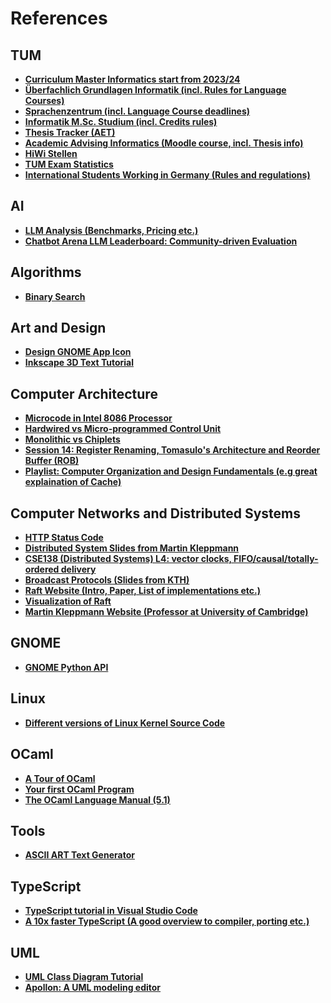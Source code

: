 # References

## TUM

- **[Curriculum Master Informatics start from 2023/24](https://campus.tum.de/tumonline/pl/ui/$ctx/wbstpcs.showSpoTree?pStStudiumNr=&pStpStpNr=5217)**
- **[Überfachlich Grundlagen Informatik (incl. Rules for Language Courses)](https://www.cit.tum.de/cit/studium/studierende/ueberfachliche-grundlagen/)**
- **[Sprachenzentrum (incl. Language Course deadlines)](https://www.sprachenzentrum.tum.de)**
- **[Informatik M.Sc. Studium (incl. Credits rules)](https://www.cit.tum.de/cit/studium/studiengaenge/master-informatik/#c534)**
- **[Thesis Tracker (AET)](https://thesis.aet.cit.tum.de)**
- **[Academic Advising Informatics (Moodle course, incl. Thesis info)](https://www.moodle.tum.de/course/view.php?id=57514&section=5#tabs-tree-start)**
- **[HiWi Stellen](https://portal.mytum.de/schwarzesbrett/hiwi_stellen/)**
- **[TUM Exam Statistics](https://mcmikecreations.github.io/tum_info/courses/)**
- **[International Students Working in Germany (Rules and regulations)](https://www.tu.berlin/zewk/arbeitsbereiche/kooperationsstelle-wissenschaft-und-arbeitswelt/studentswork/faq-international-students-working-in-germany)**

## AI

- **[LLM Analysis (Benchmarks, Pricing etc.)](https://artificialanalysis.ai/)**
- **[Chatbot Arena LLM Leaderboard: Community-driven Evaluation](https://lmarena.ai)**

## Algorithms

- **[Binary Search](https://www.tutorialspoint.com/data_structures_algorithms/binary_search_algorithm.htm)**

## Art and Design

- **[Design GNOME App Icon](https://blogs.gnome.org/tbernard/2019/12/30/designing-an-icon-for-your-app/)**
- **[Inkscape 3D Text Tutorial](https://www.youtube.com/watch?app=desktop&v=FcwoFAqHXv0)**

## Computer Architecture

- **[Microcode in Intel 8086 Processor](https://www.righto.com/2022/11/how-8086-processors-microcode-engine.html)**
- **[Hardwired vs Micro-programmed Control Unit](https://www.geeksforgeeks.org/computer-organization-hardwired-vs-micro-programmed-control-unit/)**
- **[Monolithic vs Chiplets](https://www.researchgate.net/figure/Monolithic-Dieleft-vs-Chipletsright_fig4_376192917)**
- **[Session 14: Register Renaming, Tomasulo's Architecture and Reorder Buffer (ROB)](https://www.youtube.com/watch?v=gm54xjD8_Kk)**
- **[Playlist: Computer Organization and Design Fundamentals (e.g great explaination of Cache)](https://www.youtube.com/watch?v=2jfoLxQXq3Y&list=PLxfrSxK7P38X7XfG4X8Y9cdOURvC7ObMF)**

## Computer Networks and Distributed Systems

- **[HTTP Status Code](https://http.cat)**
- **[Distributed System Slides from Martin Kleppmann](https://www.cl.cam.ac.uk/teaching/2122/ConcDisSys/dist-sys-notes.pdf)**
- **[CSE138 (Distributed Systems) L4: vector clocks, FIFO/causal/totally-ordered delivery](https://www.youtube.com/watch?v=5BHizc7BPyE)**
- **[Broadcast Protocols (Slides from KTH)](https://courses.edx.org/asset-v1:KTHx+ID2203.1x+2016T3+type@asset+block/Lecture_6_Causal_Broadcast.pdf)**
- **[Raft Website (Intro, Paper, List of implementations etc.)](https://raft.github.io/)**
- **[Visualization of Raft](https://thesecretlivesofdata.com/raft/)**
- **[Martin Kleppmann Website (Professor at University of Cambridge)](https://martin.kleppmann.com/)**

## GNOME

- **[GNOME Python API](https://amolenaar.pages.gitlab.gnome.org/pygobject-docs/)**

## Linux

- **[Different versions of Linux Kernel Source Code](https://elixir.bootlin.com/linux/v6.11.8/source)**

## OCaml

- **[A Tour of OCaml](https://ocaml.org/docs/tour-of-ocaml#tour-of-ocaml)**
- **[Your first OCaml Program](https://ocaml.org/docs/your-first-program)**
- **[The OCaml Language Manual (5.1)](https://v2.ocaml.org/releases/5.1/htmlman/index.html)**

## Tools
- **[ASCII ART Text Generator](https://patorjk.com/software/taag/#p=display&f=ANSI%20Shadow&t=todoism)**

## TypeScript

- **[TypeScript tutorial in Visual Studio Code](https://code.visualstudio.com/docs/typescript/typescript-tutorial)**
- **[A 10x faster TypeScript (A good overview to compiler, porting etc.)](https://www.youtube.com/watch?v=pNlq-EVld70)**

## UML

- **[UML Class Diagram Tutorial](https://www.visual-paradigm.com/guide/uml-unified-modeling-language/uml-class-diagram-tutorial/)**
- **[Apollon: A UML modeling editor](https://apollon.ase.in.tum.de/)**
